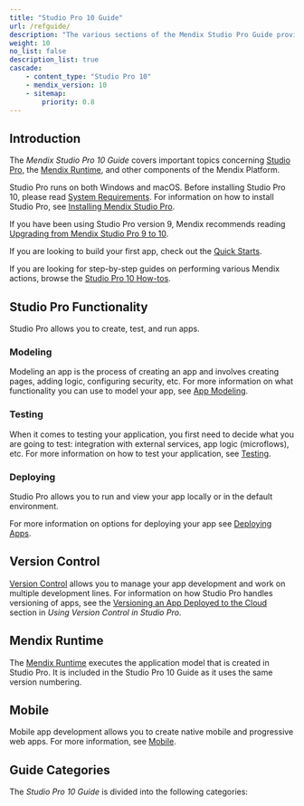 ```yaml
---
title: "Studio Pro 10 Guide"
url: /refguide/
description: "The various sections of the Mendix Studio Pro Guide provide details on the features and functionality of the Mendix Platform."
weight: 10
no_list: false
description_list: true
cascade:
    - content_type: "Studio Pro 10"
    - mendix_version: 10
    - sitemap:
        priority: 0.8
---
```


## Introduction

The *Mendix Studio Pro 10 Guide* covers important topics concerning [Studio Pro](/refguide/modeling/), the [Mendix Runtime](/refguide/runtime/), and other components of the Mendix Platform.

Studio Pro runs on both Windows and macOS. Before installing Studio Pro 10, please read [System Requirements](/refguide/system-requirements/). For information on how to install Studio Pro, see [Installing Mendix Studio Pro](/refguide/install/).

If you have been using Studio Pro version 9, Mendix recommends reading [Upgrading from Mendix Studio Pro 9 to 10](/refguide/upgrading-from-9-to-10/).

If you are looking to build your first app, check out the [Quick Starts](/quickstarts/).

If you are looking for step-by-step guides on performing various Mendix actions, browse the [Studio Pro 10 How-tos](/howto/).

## Studio Pro Functionality

Studio Pro allows you to create, test, and run apps. 

### Modeling 

Modeling an app is the process of creating an app and involves creating pages, adding logic, configuring security, etc. For more information on what functionality you can use to model your app, see [App Modeling](/refguide/modeling/).  

### Testing 

When it comes to testing your application, you first need to decide what you are going to test: integration with external services, app logic (microflows), etc. For more information on how to test your application, see [Testing](/howto/testing/). 

### Deploying 

Studio Pro allows you to run and view your app locally or in the default environment.

For more information on options for deploying your app see [Deploying Apps](/deployment/).

## Version Control

[Version Control](/refguide/version-control/) allows you to manage your app development and work on multiple development lines. For information on how Studio Pro handles versioning of apps, see the [Versioning an App Deployed to the Cloud](/refguide/using-version-control-in-studio-pro/#versioning-app) section in *Using Version Control in Studio Pro*. 

## Mendix Runtime

The [Mendix Runtime](/refguide/runtime/) executes the application model that is created in Studio Pro. It is included in the Studio Pro 10 Guide as it uses the same version numbering. 

## Mobile

Mobile app development allows you to create native mobile and progressive web apps. For more information, see [Mobile](/refguide/mobile/). 

## Guide Categories

The *Studio Pro 10 Guide* is divided into the following categories:
